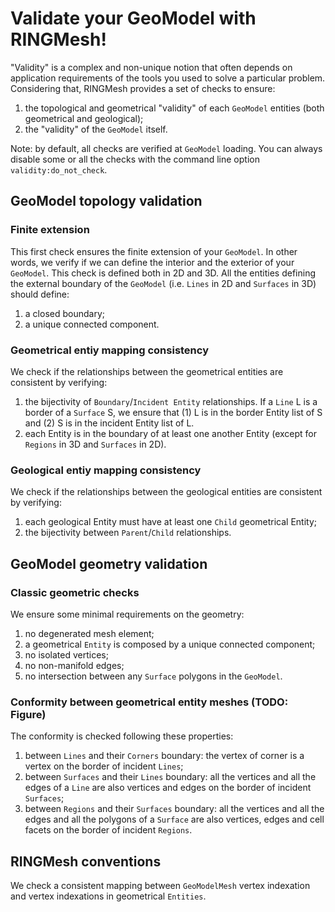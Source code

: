 # Validate your GeoModel with RINGMesh!

"Validity" is a complex and non-unique notion that often depends on application requirements of the 
tools you used to solve a particular problem. Considering that, RINGMesh provides a set of checks to ensure:

1. the topological and geometrical "validity" of each `GeoModel` entities (both geometrical and geological); 
1. the "validity" of the `GeoModel` itself.

Note: by default, all checks are verified at `GeoModel` loading. You can always disable some or all the checks with the command line option `validity:do_not_check`.

 
## GeoModel topology validation
### Finite extension
This first check ensures the finite extension of your `GeoModel`. In other words, 
we verify if we can define the interior and the exterior of your `GeoModel`. This check is defined both in 2D and 3D. 
All the entities defining the external boundary of the `GeoModel` (i.e. `Lines` in 2D and `Surfaces` in 3D) should define:

 1. a closed boundary;
 1. a unique connected component.
 
### Geometrical entiy mapping consistency
We check if the relationships between the geometrical entities are consistent by verifying:

 1. the bijectivity of `Boundary`/`Incident Entity` relationships. If a `Line` L is a border of a `Surface` S, 
 we ensure that (1) L is in the border Entity list of S and (2) S is in the incident Entity list of L.
 1. each Entity is in the boundary of at least one another Entity (except for `Regions` in 3D and `Surfaces` in 2D).

### Geological entiy mapping consistency
We check if the relationships between the geological entities are consistent by verifying:

 1. each geological Entity must have at least one `Child` geometrical Entity;
 1. the bijectivity between `Parent`/`Child` relationships.

## GeoModel geometry validation

### Classic geometric checks
We ensure some minimal requirements on the geometry:

 1. no degenerated mesh element;
 1. a geometrical `Entity` is composed by a unique connected component;
 1. no isolated vertices;
 1. no non-manifold edges;
 1. no intersection between any `Surface` polygons in the `GeoModel`.
 
### Conformity between geometrical entity meshes (TODO: Figure)
The conformity is checked following these properties:

 1. between `Lines` and their `Corners` boundary: the vertex of corner is a vertex on the border of incident `Lines`;
 1. between `Surfaces` and their `Lines` boundary: all the vertices and all the edges of a `Line` are also vertices and edges on the border of incident `Surfaces`;
 1. between `Regions` and their `Surfaces` boundary: all the vertices and all the edges and all the polygons of a `Surface` are also vertices, edges and cell facets on the border of incident `Regions`.
    
## RINGMesh conventions

We check a consistent mapping between `GeoModelMesh` vertex indexation and vertex indexations in geometrical `Entities`.

